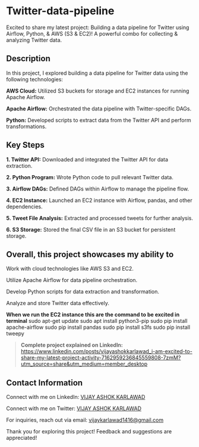 # Twitter-data-pipeline
Excited to share my latest project: Building a data pipeline for Twitter using Airflow, Python, &amp; AWS (S3 &amp; EC2)!  A powerful combo for collecting &amp; analyzing Twitter data.

## Description

In this project, I explored building a data pipeline for Twitter data using the following technologies:

 **AWS Cloud:**  Utilized S3 buckets for storage and EC2 instances for running Apache Airflow.

**Apache Airflow:** Orchestrated the data pipeline with Twitter-specific DAGs.

**Python:** Developed scripts to extract data from the Twitter API and perform transformations.



## Key Steps

**1. Twitter API:** Downloaded and integrated the Twitter API for data extraction.

**2. Python Program:** Wrote Python code to pull relevant Twitter data.

**3. Airflow DAGs:** Defined DAGs within Airflow to manage the pipeline flow.

**4. EC2 Instance:** Launched an EC2 instance with Airflow, pandas, and other dependencies.

**5. Tweet File Analysis:** Extracted and processed tweets for further analysis.

**6. S3 Storage:** Stored the final CSV file in an S3 bucket for persistent storage.



## Overall, this project showcases my ability to

Work with cloud technologies like AWS S3 and EC2.

Utilize Apache Airflow for data pipeline orchestration.

Develop Python scripts for data extraction and transformation.

Analyze and store Twitter data effectively.


**When we run the EC2 instance this are the command to be excited in terminal**
sudo apt-get update
sudo apt install python3-pip
sudo pip install apache-airflow
sudo pip install pandas 
sudo pip install s3fs
sudo pip install tweepy


> **Complete project explained on LinkedIn:** https://www.linkedin.com/posts/vijayashokkarlawad_i-am-excited-to-share-my-latest-project-activity-7162959236845559808-7zmM?utm_source=share&utm_medium=member_desktop

 ## Contact Information

Connect with me on LinkedIn: [VIJAY ASHOK KARLAWAD](https://www.linkedin.com/in/vijayashokkarlawad/)

Connect with me on Twitter: [VIJAY ASHOK KARLAWAD](https://twitter.com/VIJAY_A_K1405)

For inquiries, reach out via email: vijaykarlawad1416@gmail.com

Thank you for exploring this project! 
Feedback and suggestions are appreciated!
